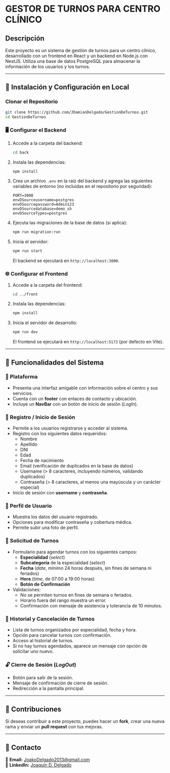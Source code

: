 # GESTOR DE TURNOS PARA CENTRO CLÍNICO

## Descripción

Este proyecto es un sistema de gestión de turnos para un centro clínico, desarrollado con un frontend en React y un backend en Node.js con NestJS. Utiliza una base de datos PostgreSQL para almacenar la información de los usuarios y los turnos.

---

## 🚀 Instalación y Configuración en Local

### Clonar el Repositorio

```sh
git clone https://github.com/JDamianDelgado/GestionDeTurnos.git
cd GestionDeTurnos
```

### 🖥️ Configurar el Backend

1. Accede a la carpeta del backend:
   ```sh
   cd back
   ```
2. Instala las dependencias:
   ```sh
   npm install
   ```
3. Crea un archivo `.env` en la raíz del backend y agrega las siguientes variables de entorno (no incluidas en el repositorio por seguridad):
   ```env
   PORT=3000
   envDSourceusername=postgres
   envDSourcepassword=Admin123
   envDSourcedatabase=demo_sh
   envDSourceTypes=postgres
   ```
4. Ejecuta las migraciones de la base de datos (si aplica):
   ```sh
   npm run migration:run
   ```
5. Inicia el servidor:
   ```sh
   npm run start
   ```
   El backend se ejecutará en `http://localhost:3000`.

### 🌐 Configurar el Frontend

1. Accede a la carpeta del frontend:
   ```sh
   cd ../front
   ```
2. Instala las dependencias:
   ```sh
   npm install
   ```
3. Inicia el servidor de desarrollo:
   ```sh
   npm run dev
   ```
   El frontend se ejecutará en `http://localhost:5173` (por defecto en Vite).

---

## 🏥 Funcionalidades del Sistema

### 📌 Plataforma

- Presenta una interfaz amigable con información sobre el centro y sus servicios.
- Cuenta con un **footer** con enlaces de contacto y ubicación.
- Incluye un **NavBar** con un botón de inicio de sesión (_LogIn_).

### 🔐 Registro / Inicio de Sesión

- Permite a los usuarios registrarse y acceder al sistema.
- Registro con los siguientes datos requeridos:
  - Nombre
  - Apellido
  - DNI
  - Edad
  - Fecha de nacimiento
  - Email (verificación de duplicados en la base de datos)
  - Username (> 8 caracteres, incluyendo números, validando duplicados)
  - Contraseña (> 8 caracteres, al menos una mayúscula y un carácter especial)
- Inicio de sesión con **username** y **contraseña**.

### 👤 Perfil de Usuario

- Muestra los datos del usuario registrado.
- Opciones para modificar contraseña y cobertura médica.
- Permite subir una foto de perfil.

### 📅 Solicitud de Turnos

- Formulario para agendar turnos con los siguientes campos:
  - **Especialidad** (_select_)
  - **Subcategoría** de la especialidad (_select_)
  - **Fecha** (_date_, mínimo 24 horas después, sin fines de semana ni feriados)
  - **Hora** (_time_, de 07:00 a 19:00 horas)
  - **Botón de Confirmación**
- Validaciones:
  - No se permiten turnos en fines de semana o feriados.
  - Horario fuera del rango muestra un error.
  - Confirmación con mensaje de asistencia y tolerancia de 10 minutos.

### 📜 Historial y Cancelación de Turnos

- Lista de turnos organizados por especialidad, fecha y hora.
- Opción para cancelar turnos con confirmación.
- Acceso al historial de turnos.
- Si no hay turnos agendados, aparece un mensaje con opción de solicitar uno nuevo.

### 🔓 Cierre de Sesión (_LogOut_)

- Botón para salir de la sesión.
- Mensaje de confirmación de cierre de sesión.
- Redirección a la pantalla principal.

---

## 🤝 Contribuciones

Si deseas contribuir a este proyecto, puedes hacer un **fork**, crear una nueva rama y enviar un **pull request** con tus mejoras.

---

## 📩 Contacto

📧 **Email:** JoakoDelgado2013@gmail.com  
🔗 **LinkedIn:** [Joaquín D. Delgado](https://www.linkedin.com/in/joaquin-d-delgado-312125351/)
